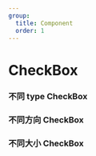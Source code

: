 ```yaml
---
group:
  title: Component
  order: 1
---
```


# CheckBox

### 不同 type CheckBox

<code src="./document/basic.tsx"></code>

### 不同方向 CheckBox

<code src="./document/size.tsx"></code>

### 不同大小 CheckBox

<code src="./document/direction.tsx"></code>
